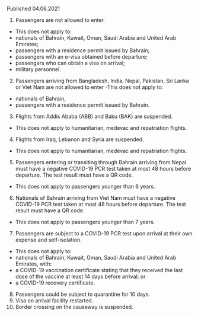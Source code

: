 Published 04.06.2021
1. Passengers are not allowed to enter.
 - This does not apply to:
 - nationals of Bahrain, Kuwait, Oman, Saudi Arabia and United Arab Emirates;
 - passengers with a residence permit issued by Bahrain;
 - passengers with an e-visa obtained before departure;
 - passengers who can obtain a visa on arrival; 
 - military personnel.
2. Passengers arriving from Bangladesh, India, Nepal, Pakistan, Sri Lanka or Viet Nam are not allowed to enter
 -This does not apply to: 
 - nationals of Bahrain, 
 - passengers with a residence permit issued by Bahrain. 
3. Flights from Addis Ababa (ABB) and Baku (BAK) are suspended.
 - This does not apply to humanitarian, medevac and repatriation flights.
4. Flights from Iraq, Lebanon and Syria are suspended.
- This does not apply to humanitarian, medevac and repatriation flights.
5. Passengers entering or transiting through Bahrain arriving from Nepal must have a negative COVID-19 PCR test taken at most 48 hours before departure. The test result must have a QR code.
- This does not apply to passengers younger than 6 years.
6. Nationals of Bahrain arriving from Viet Nam must have a negative COVID-19 PCR test taken at most 48 hours before departure. The test result must have a QR code.
- This does not apply to passengers younger than 7 years. 
7. Passengers are subject to a COVID-19 PCR test upon arrival at their own expense and self-isolation.
- This does not apply to:
- nationals of Bahrain, Kuwait, Oman, Saudi Arabia and United Arab Emirates, with:
- a COVID-19 vaccination certificate stating that they received the last dose of the vaccine at least 14 days before arrival; or
- a COVID-19 recovery certificate.
8. Passengers could be subject to quarantine for 10 days.
9. Visa on arrival facility restarted.
10. Border crossing on the causeway is suspended.

